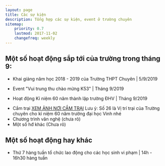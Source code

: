 ```yaml
---
layout: page
title: Các sự kiện
description: Tổng hợp các sự kiện, event ở trường chuyên
sitemap:
    priority: 0.7
    lastmod: 2017-11-02
    changefreq: weekly
---
```

## Một số hoạt động sắp tới của trường trong tháng 9:

- Khai giảng năm học 2018 - 2019 của Trường THPT Chuyên | 5/9/2019 
- Event "Vui trung thu chào mừng K53" | Tháng 9/2019

 - Hoạt động Kỉ niệm 60 năm thành lập trường ĐHV | Tháng 9/2019
 + Cắm trại [XEM ẢNH NƠI CẮM TRẠI](https://scontent.fhan5-7.fna.fbcdn.net/v/t1.0-9/69306011_2580937235260523_8081354771312672768_n.jpg?_nc_cat=103&_nc_oc=AQnPOrf7vHeM2_yoenXv83tGYqMrMfmXpoqlNotHaR_TNDGgYq29Uq8IKNNipeAMJCA&_nc_ht=scontent.fhan5-7.fna&oh=39007e8e8321a1e28e57c7b72402f232&oe=5E046002)
 Lưu ý: Số 26 là Vị trí trại của Trường chuyên cho kỉ niệm 60 năm trường đại học Vinh nhé
 + Chương trình văn nghệ (chưa rõ)
 + Một số hđ khác (Chưa rõ)

## Một số hoạt động hay khác 
- Thứ 7 hàng tuần tổ chức lao động cho các học sinh vi phạm | 14h - 16h30 hàng tuần